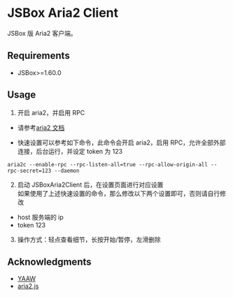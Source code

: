 # JSBox Aria2 Client

JSBox 版 Aria2 客户端。

## Requirements

- JSBox>=1.60.0

## Usage

1. 开启 aria2，并启用 RPC

- 请参考[aria2 文档](https://aria2.github.io/manual/en/html/aria2c.html)

- 快速设置可以参考如下命令，此命令会开启 aria2，启用 RPC，允许全部外部连接，后台运行，并设定 token 为 123

```
aria2c --enable-rpc --rpc-listen-all=true --rpc-allow-origin-all --rpc-secret=123 --daemon
```

2. 启动 JSBoxAria2Client 后，在设置页面进行对应设置  
   如果使用了上述快速设置的命令，那么修改以下两个设置即可，否则请自行修改

- host 服务端的 ip
- token 123

3. 操作方式：轻点查看细节，长按开始/暂停，左滑删除

## Acknowledgments

- [YAAW](https://github.com/binux/yaaw)
- [aria2.js](https://github.com/sonnyp/aria2.js)
